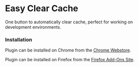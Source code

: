 # Easy Clear Cache

One button to automatically clear cache, perfect for working on development environments.

### Installation
Plugin can be installed on Chrome from the [Chrome Webstore](https://chrome.google.com/webstore/detail/easy-clear-cache/dodlbblakecegpcogbcohkjdcbkmeelb).

Plugin can be installed on Firefox from the [Firefox Add-Ons Site](https://addons.mozilla.org/en-US/firefox/addon/easy-clear-cache/).
